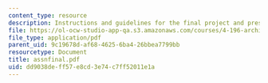 ```yaml
---
content_type: resource
description: Instructions and guidelines for the final project and presentation.
file: https://ol-ocw-studio-app-qa.s3.amazonaws.com/courses/4-196-architecture-design-level-ii-cuba-studio-spring-2004/dd9038deff57e8cd3e74c7ff52011e1a_assnfinal.pdf
file_type: application/pdf
parent_uid: 9c19678d-af68-4625-6ba4-26bbea7799bb
resourcetype: Document
title: assnfinal.pdf
uid: dd9038de-ff57-e8cd-3e74-c7ff52011e1a
---
```

